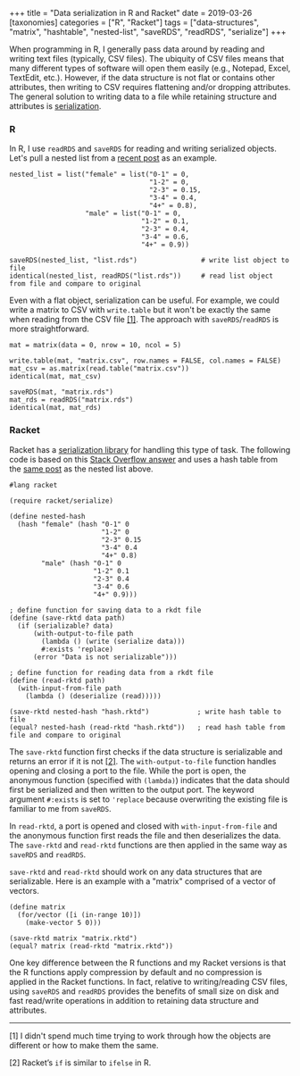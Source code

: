 +++
title = "Data serialization in R and Racket"
date = 2019-03-26
[taxonomies]
categories = ["R", "Racket"]
tags = ["data-structures", "matrix", "hashtable", "nested-list", "saveRDS", "readRDS", "serialize"]
+++

When programming in R, I generally pass data around by reading and writing text files (typically, CSV files). The ubiquity of CSV files means that many different types of software will open them easily (e.g., Notepad, Excel, TextEdit, etc.). However, if the data structure is not flat or contains other attributes, then writing to CSV requires flattening and/or dropping attributes. The general solution to writing data to a file while retaining structure and attributes is [serialization](https://en.wikipedia.org/wiki/Serialization).

<!-- more -->

### R

In R, I use `readRDS` and `saveRDS` for reading and writing serialized objects. Let's pull a nested list from a [recent post](/post/named-lists-hash-tables/) as an example. 

```
nested_list = list("female" = list("0-1" = 0, 
                                   "1-2" = 0,
                                   "2-3" = 0.15,
                                   "3-4" = 0.4,
                                   "4+" = 0.8),
                   "male" = list("0-1" = 0, 
                                 "1-2" = 0.1,
                                 "2-3" = 0.4,
                                 "3-4" = 0.6,
                                 "4+" = 0.9))

saveRDS(nested_list, "list.rds")                # write list object to file
identical(nested_list, readRDS("list.rds"))     # read list object from file and compare to original
```

Even with a flat object, serialization can be useful. For example, we could write a matrix to CSV with `write.table` but it won't be exactly the same when reading from the CSV file [[1]](#1). The approach with `saveRDS`/`readRDS` is more straightforward.

```
mat = matrix(data = 0, nrow = 10, ncol = 5)

write.table(mat, "matrix.csv", row.names = FALSE, col.names = FALSE)
mat_csv = as.matrix(read.table("matrix.csv"))
identical(mat, mat_csv)

saveRDS(mat, "matrix.rds")
mat_rds = readRDS("matrix.rds")
identical(mat, mat_rds)
```

### Racket

Racket has a [serialization library](https://docs.racket-lang.org/reference/serialization.html) for handling this type of task. The following code is based on this [Stack Overflow answer](https://stackoverflow.com/a/35357586/2912447) and uses a hash table from the [same post](/post/named-lists-hash-tables/) as the nested list above.

```
#lang racket

(require racket/serialize)

(define nested-hash
  (hash "female" (hash "0-1" 0
                       "1-2" 0
                       "2-3" 0.15
                       "3-4" 0.4
                       "4+" 0.8)
        "male" (hash "0-1" 0
                     "1-2" 0.1
                     "2-3" 0.4
                     "3-4" 0.6
                     "4+" 0.9)))

; define function for saving data to a rkdt file                     
(define (save-rktd data path)
  (if (serializable? data)
      (with-output-to-file path
        (lambda () (write (serialize data)))
        #:exists 'replace)                       
      (error "Data is not serializable")))
      
; define function for reading data from a rkdt file      
(define (read-rktd path)
  (with-input-from-file path
    (lambda () (deserialize (read)))))
    
(save-rktd nested-hash "hash.rktd")            ; write hash table to file
(equal? nested-hash (read-rktd "hash.rktd"))   ; read hash table from file and compare to original
```

The `save-rktd` function first checks if the data structure is serializable and returns an error if it is not [[2]](#2). The `with-output-to-file` function handles opening and closing a port to the file. While the port is open, the anonymous function (specified with `(lambda)`) indicates that the data should first be serialized and then written to the output port. The keyword argument `#:exists` is set to `'replace` because overwriting the existing file is familiar to me from `saveRDS`.

In `read-rktd`, a port is opened and closed with `with-input-from-file` and the anonymous function first reads the file and then deserializes the data. The `save-rktd` and `read-rktd` functions are then applied in the same way as `saveRDS` and `readRDS`. 

`save-rktd` and `read-rktd` should work on any data structures that are serializable. Here is an example with a "matrix" comprised of a vector of vectors. 

```
(define matrix
  (for/vector ([i (in-range 10)])
    (make-vector 5 0)))

(save-rktd matrix "matrix.rktd")
(equal? matrix (read-rktd "matrix.rktd"))
```

One key difference between the R functions and my Racket versions is that the R functions apply compression by default and no compression is applied in the Racket functions. In fact, relative to writing/reading CSV files, using `saveRDS` and `readRDS` provides the benefits of small size on disk and fast read/write operations in addition to retaining data structure and attributes.

***

<a name="1"></a> [1] I didn't spend much time trying to work through how the objects are different or how to make them the same. 

<a name="2"></a> [2] Racket’s `if` is similar to `ifelse` in R.